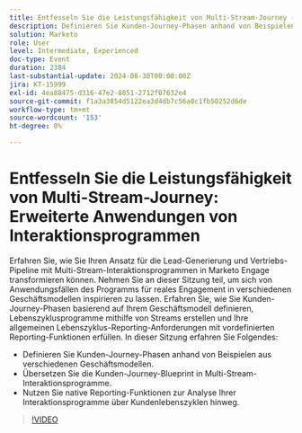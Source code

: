 ```yaml
---
title: Entfesseln Sie die Leistungsfähigkeit von Multi-Stream-Journey - Erweiterte Anwendungen von Interaktionsprogrammen
description: Definieren Sie Kunden-Journey-Phasen anhand von Beispielen aus verschiedenen Geschäftsmodellen.  Übersetzen Sie die Kunden-Journey-Blueprint in Multi-Stream-Interaktionsprogramme.  Nutzen Sie native Reporting-Funktionen zur Analyse Ihrer Interaktionsprogramme über Kundenlebenszyklen hinweg.
solution: Marketo
role: User
level: Intermediate, Experienced
doc-type: Event
duration: 2384
last-substantial-update: 2024-08-30T00:00:00Z
jira: KT-15999
exl-id: 4ea88475-d316-47e2-8851-2712f07632e4
source-git-commit: f1a3a3854d5122ea3d4db7c56a0c1fb50252d6de
workflow-type: tm+mt
source-wordcount: '153'
ht-degree: 0%

---
```


# Entfesseln Sie die Leistungsfähigkeit von Multi-Stream-Journey: Erweiterte Anwendungen von Interaktionsprogrammen

Erfahren Sie, wie Sie Ihren Ansatz für die Lead-Generierung und Vertriebs-Pipeline mit Multi-Stream-Interaktionsprogrammen in Marketo Engage transformieren können. Nehmen Sie an dieser Sitzung teil, um sich von Anwendungsfällen des Programms für reales Engagement in verschiedenen Geschäftsmodellen inspirieren zu lassen. Erfahren Sie, wie Sie Kunden-Journey-Phasen basierend auf Ihrem Geschäftsmodell definieren, Lebenszyklusprogramme mithilfe von Streams erstellen und Ihre allgemeinen Lebenszyklus-Reporting-Anforderungen mit vordefinierten Reporting-Funktionen erfüllen. In dieser Sitzung erfahren Sie Folgendes:

* Definieren Sie Kunden-Journey-Phasen anhand von Beispielen aus verschiedenen Geschäftsmodellen.
* Übersetzen Sie die Kunden-Journey-Blueprint in Multi-Stream-Interaktionsprogramme.
* Nutzen Sie native Reporting-Funktionen zur Analyse Ihrer Interaktionsprogramme über Kundenlebenszyklen hinweg.

>[!VIDEO](https://video.tv.adobe.com/v/3432942/?learn=on)
